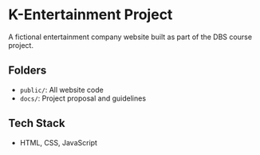 # K-Entertainment Project

A fictional entertainment company website built as part of the DBS course project.

## Folders
- `public/`: All website code
- `docs/`: Project proposal and guidelines

## Tech Stack
- HTML, CSS, JavaScript
